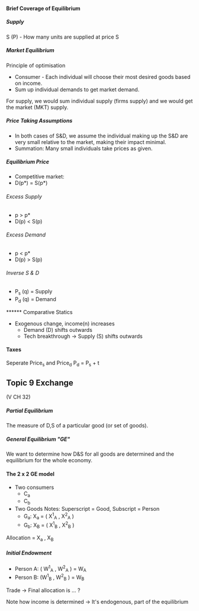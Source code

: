 
#### Brief Coverage of Equilibrium

##### Supply
S (P) - How many units are supplied at price S

##### Market Equilibrium
Principle of optimisation
* Consumer - Each individual will choose their most desired goods based on income.
* Sum up individual demands to get market demand.

For supply, we would sum individual supply (firms supply) and we would get the market (MKT) supply.

##### Price Taking Assumptions
* In both cases of S&D, we assume the individual making up the S&D are very small relative to the market, making their impact minimal.
* Summation: Many small individuals take prices as given.

##### Equilibrium Price
* Competitive market: 
* D(p*) = S(p*)

###### Excess Supply
* p > p*
* D(p) < S(p)

###### Excess Demand
* p < p*
* D(p) > S(p)

###### Inverse S & D
* P<sub>s</sub>  (q) = Supply
* P<sub>d</sub> (q) = Demand

****** Comparative Statics
* Exogenous change, income(n) increases
	* Demand (D) shifts outwards
	* Tech breakthrough -> Supply (S) shifts outwards

#### Taxes
Seperate Price<sub>s</sub> and Price<sub>d</sub>
P<sub>d</sub> = P<sub>s</sub>  + t


## Topic 9 Exchange
(V CH 32)

##### Partial Equilibrium
The measure of D,S of a particular good (or set of goods).

##### General Equilibrium "GE"
We want to determine how D&S for all goods are determined and the equilibrium for the whole economy. 


#### The 2 x 2 GE model
* Two consumers
	* C<sub>a</sub>
	* C<sub>b</sub>
* Two Goods
Notes: Superscript = Good, Subscript = Person
	* G<sub>a</sub>: X<sub>a</sub> = ( X<sup>1</sup><sub>A</sub> ,  X<sup>2</sup><sub>A</sub> )
	* G<sub>b</sub>: X<sub>B</sub> = ( X<sup>1</sup><sub>B</sub> ,  X<sup>2</sup><sub>B</sub> )

Allocation =  X<sub>a</sub> , X<sub>B</sub> 


##### Initial Endowment
* Person A: ( W<sup>1</sup><sub>A</sub> ,  W<sup>2</sup><sub>A</sub> ) = W<sub>A</sub>
* Person B:  (W<sup>1</sup><sub>B</sub> ,  W<sup>2</sup><sub>B</sub> ) = W<sub>B</sub>

Trade -> Final allocation is ... ?

Note how income is determined
-> It's endogenous, part of the equilibrium 
